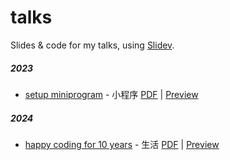 # talks

Slides &amp; code for my talks, using [Slidev](https://sli.dev).

##### 2023

- [setup miniprogram](./2023-12-08) - 小程序 [PDF](https://talks.lovchun.com/2023/setup-miniprogram/pdf) | [Preview](https://talks.lovchun.com/2023/setup-miniprogram)

##### 2024

- [happy coding for 10 years](./2024-03-10) - 生活 [PDF](https://talks.lovchun.com/2024/happy-coding-for-10-years/pdf) | [Preview](https://talks.lovchun.com/2024/happy-coding-for-10-years)

